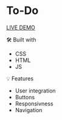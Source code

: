 # To-Do

[LIVE DEMO](https://prostok.github.io/To-Do/)

🛠️ Built with

- CSS
- HTML
- JS

💡 Features

- User integration 
- Buttons
- Responsivness 
- Navigation



